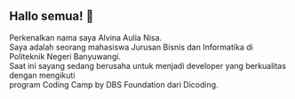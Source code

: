 ## Hallo semua! 👋 <br>

Perkenalkan nama saya Alvina Aulia Nisa.<br>
Saya adalah seorang mahasiswa Jurusan Bisnis dan Informatika di Politeknik Negeri Banyuwangi.<br>
Saat ini sayang sedang berusaha untuk menjadi developer yang berkualitas dengan mengikuti <br>
program Coding Camp by DBS Foundation dari Dicoding.

<!--
**alvinaaulia/alvinaaulia** is a ✨ _special_ ✨ repository because its `README.md` (this file) appears on your GitHub profile.

Here are some ideas to get you started:

- 🔭 I’m currently working on ...
- 🌱 I’m currently learning ...
- 👯 I’m looking to collaborate on ...
- 🤔 I’m looking for help with ...
- 💬 Ask me about ...
- 📫 How to reach me: ...
- 😄 Pronouns: ...
- ⚡ Fun fact: ...
-->

